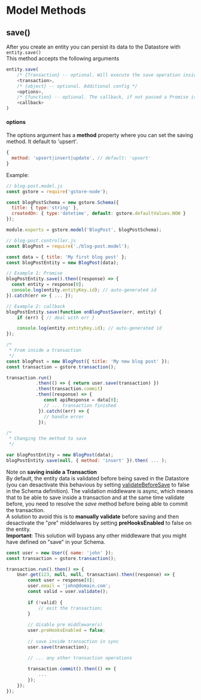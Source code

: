 # Model Methods

## save()

After you create an entity you can persist its data to the Datastore with `entity.save()`  
This method accepts the following arguments

```js
entity.save(
    /* {Transaction} -- optional. Will execute the save operation inside this transaction */
    <transaction>,
    /* {object} -- optional. Additional config */
    <options>,
    /* {function} -- optional. The callback, if not passed a Promise is returned */
    <callback>
)
```

#### options

The options argument has a **method** property where you can set the saving method.
It default to 'upsert'.

```js
{
  method: 'upsert|insert|update', // default: 'upsert'
}
```

Example:
```js
// blog-post.model.js
const gstore = require('gstore-node');

const blogPostSchema = new gstore.Schema({
  title: { type:'string' },
  createdOn: { type:'datetime', default: gstore.defaultValues.NOW }
});

module.exports = gstore.model('BlogPost', blogPostSchema);
```

```js
// blog-post.controller.js
const BlogPost = require('./blog-post.model');

const data = { title: 'My first blog post' };
const blogPostEntity = new BlogPost(data);

// Example 1: Promise
blogPostEntity.save().then((response) => {
  const entity = response[0];
  console.log(entity.entityKey.id); // auto-generated id
}).catch(err => { ... });

// Example 2: callback
blogPostEntity.save(function onBlogPostSave(err, entity) {
    if (err) { // deal with err }

    console.log(entity.entityKey.id); // auto-generated id
});

/*
 * From inside a transaction
 */
const blogPost = new BlogPost({ title: 'My new blog post' });
const transaction = gstore.transaction();

transaction.run()
           .then(() => { return user.save(transaction) })
           .then(transaction.commit)
           .then((response) => {
              const apiResponse = data[0];
              // ... transaction finished
            }).catch((err) => {
              // handle error
            });

/*
 * Changing the method to save
 */

var blogPostEntity = new BlogPost(data);
blogPostEntity.save(null, { method: 'insert' }).then( ... );

```

Note on **saving inside a Transaction**  
By default, the entity data is validated before being saved in the Datastore (you can desactivate this behavious by setting [validateBeforeSave](#validateBeforeSave) to false in the Schema definition). The validation middleware is async, which means that to be able to save inside a transaction and at the same time validate before, you need to resolve the *save* method before being able to commit the transaction.  
A solution to avoid this is to **manually validate** before saving and then desactivate the "pre" middelwares by setting **preHooksEnabled** to false on the entity.  
**Important**: This solution will bypass any other middleware that you might have defined on "save" in your Schema.

```js
const user = new User({ name: 'john' });
const transaction = gstore.transaction();

transaction.run().then() => {
	User.get(123, null, null, transaction).then((response) => {
		const user = response[0];
		user.email = 'john@domain.com';
		const valid = user.validate();
		
		if (!valid) {
		    // exit the transaction;
		}
		
		// disable pre middleware(s)
		user.preHooksEnabled = false;
		
		// save inside transaction in sync
		user.save(transaction);

		// ... any other transaction operations
		
		transaction.commit().then(() => {
		    ...
		});
	});
});
```
